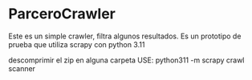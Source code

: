 # ParceroCrawler
Este es un simple crawler, filtra algunos resultados. Es un prototipo de prueba que utiliza scrapy con python 3.11


descomprimir el zip en alguna carpeta
USE: python311 -m scrapy crawl scanner
